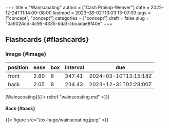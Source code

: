 +++
title = "Wainscoating"
author = ["Cash Prokop-Weaver"]
date = 2022-12-24T11:14:00-08:00
lastmod = 2023-08-02T13:03:13-07:00
tags = ["concept", "concept"]
categories = ["concept"]
draft = false
slug = "0a6024cd-4c95-4335-bda1-cbcadae8f40e"
+++

## Flashcards {#flashcards}


### Image {#image}

| position | ease | box | interval | due                  |
|----------|------|-----|----------|----------------------|
| front    | 2.80 | 8   | 347.41   | 2024-03-10T13:15:18Z |
| back     | 2.05 | 8   | 234.43   | 2023-12-31T02:28:00Z |

[Wainscoating]({{< relref "wainscoating.md" >}})


#### Back {#back}

{{< figure src="/ox-hugo/wainscoating.jpeg" >}}
